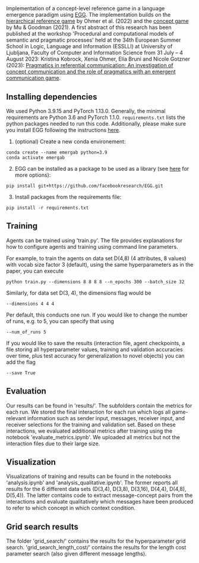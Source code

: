 # 

Implementation of a concept-level reference game in a language emergence paradigm using [EGG](https://github.com/facebookresearch/EGG/tree/main). The implementation builds on the [hierarchical reference game](https://github.com/XeniaOhmer/hierarchical_reference_game/tree/master) by Ohmer et al. (2022) and the [concept game](https://github.com/jayelm/emergent-generalization/tree/master) by Mu & Goodman (2021). A first abstract of this research has been published at the workshop 'Procedural and computational models of semantic and pragmatic processes' held at the 34th European Summer School in Logic, Language and Information (ESSLLI) at University of Ljubljana, Faculty of Computer and Information Science from 31 July – 4 August 2023: Kristina Kobrock, Xenia Ohmer, Elia Bruni and Nicole Gotzner (2023): [Pragmatics in referential communication: An investigation of concept
communication and the role of pragmatics with an emergent communication game](https://prosandcomps.github.io/assets/pdf/abstracts/ProsComps2023_Kobrock.pdf).

## Installing dependencies
We used Python 3.9.15 and PyTorch 1.13.0. Generally, the minimal requirements are Python 3.6 and PyTorch 1.1.0.
`requirements.txt` lists the python packages needed to run this code. Additionally, please make sure you install EGG following the instructions [here](https://github.com/facebookresearch/EGG#installing-egg).
1. (optional) Create a new conda environement:
```
conda create --name emergab python=3.9
conda activate emergab
```
2. EGG can be installed as a package to be used as a library (see [here](https://github.com/facebookresearch/EGG#installing-egg) for more options):
```
pip install git+https://github.com/facebookresearch/EGG.git
```
3. Install packages from the requirements file:
```
pip install -r requirements.txt
```

## Training

Agents can be trained using 'train.py'. The file provides explanations for how to configure agents and training using command line parameters.

For example, to train the agents on data set D(4,8) (4 attributes, 8 values) with vocab size factor 3 (default), using the same hyperparameters as in the paper, you can execute

`python train.py --dimensions 8 8 8 8 --n_epochs 300 --batch_size 32`

Similarly, for data set D(3, 4), the dimensions flag would be

`--dimensions 4 4 4`

Per default, this conducts one run. If you would like to change the number of runs, e.g. to 5, you can specify that using

`--num_of_runs 5`

If you would like to save the results (interaction file, agent checkpoints, a file storing all hyperparameter values, training and validation accuracies over time, plus test accuracy for generalization to novel objects) you can add the flag

`--save True`

## Evaluation

Our results can be found in 'results/'. The subfolders contain the metrics for each run. We stored the final interaction for each run which logs all game-relevant information such as sender input, messages, receiver input, and receiver selections for the training and validation set. Based on these interactions, we evaluated additional metrics after training using the notebook 'evaluate_metrics.ipynb'. We uploaded all metrics but not the interaction files due to their large size.

## Visualization

Visualizations of training and results can be found in the notebooks 'analysis.ipynb' and 'analysis_qualitative.ipynb'. The former reports all results for the 6 different data sets (D(3,4), D(3,8), D(3,16), D(4,4), D(4,8), D(5,4)). The latter contains code to extract message-concept pairs from the interactions and evaluate qualitatively which messages have been produced to refer to which concept in which context condition.

## Grid search results

The folder 'grid_search/' contains the results for the hyperparameter grid search. 'grid_search_length_cost/' contains the results for the length cost parameter search (also given different message lengths).

